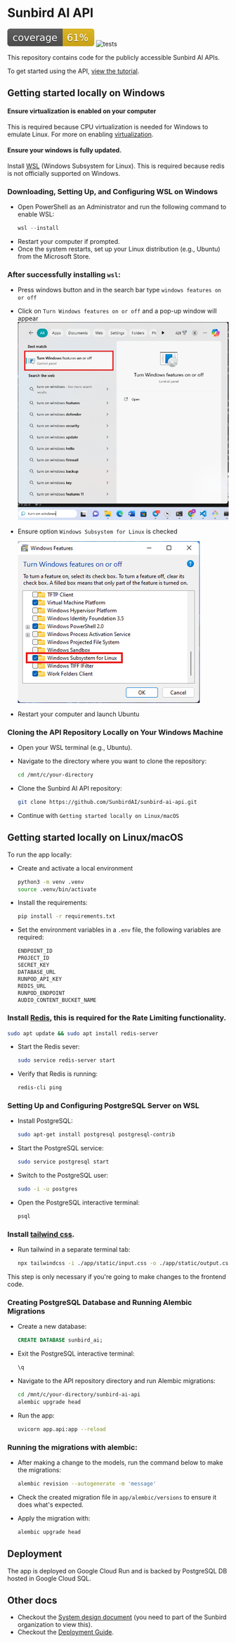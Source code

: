 # Sunbird AI API

![coverage badge](coverage.svg)
![tests](https://github.com/SunbirdAI/sunbird-ai-api/actions/workflows/build-test.yml/badge.svg)

This repository contains code for the publicly accessible Sunbird AI APIs.

To get started using the API, [view the tutorial](tutorial.md).

## Getting started locally on Windows

#### Ensure virtualization is enabled on your computer

This is required because CPU virtualization is needed for Windows to emulate Linux. For more on enabling [virtualization](https://www.ninjaone.com/blog/enable-hyper-v-on-windows/).

#### Ensure your windows is fully updated.

Install [WSL](https://learn.microsoft.com/en-us/windows/wsl/install) (Windows Subsystem for Linux). This is required because redis is not officially supported on Windows.

### Downloading, Setting Up, and Configuring WSL on Windows
-  Open PowerShell as an Administrator and run the following command to enable WSL:
    ```powershell
    wsl --install
    ```
-  Restart your computer if prompted.
-  Once the system restarts, set up your Linux distribution (e.g., Ubuntu) from the Microsoft Store.

### After successfully installing `wsl`:

- Press windows button and in the search bar type `windows features on or off`
- Click on `Turn Windows features on or off` and a pop-up window will appear
![features2](features2.png)
- Ensure option `Windows Subsystem for Linux` is checked

  ![features](features.png)

- Restart your computer and launch Ubuntu

### Cloning the API Repository Locally on Your Windows Machine
- Open your WSL terminal (e.g., Ubuntu).
- Navigate to the directory where you want to clone the repository:
  ```bash
  cd /mnt/c/your-directory
  ```
- Clone the Sunbird AI API repository:
  ```bash
  git clone https://github.com/SunbirdAI/sunbird-ai-api.git
  ```

- Continue with `Getting started locally on Linux/macOS`

## Getting started locally on Linux/macOS
To run the app locally:
- Create and activate a local environment

    ```bash
    python3 -m venv .venv
    source .venv/bin/activate
    ```
- Install the requirements:
    ```bash
    pip install -r requirements.txt
    ```
- Set the environment variables in a `.env` file, the following variables are required:
    ```
    ENDPOINT_ID
    PROJECT_ID
    SECRET_KEY
    DATABASE_URL
    RUNPOD_API_KEY
    REDIS_URL
    RUNPOD_ENDPOINT
    AUDIO_CONTENT_BUCKET_NAME
    ```
 ### Install [Redis](https://redis.io/), this is required for the Rate Limiting functionality.
```bash
sudo apt update && sudo apt install redis-server
```
- Start the Redis sever:
    ```bash
    sudo service redis-server start
    ```
- Verify that Redis is running:

    ```bash
    redis-cli ping
    ```


### Setting Up and Configuring PostgreSQL Server on WSL
- Install PostgreSQL:
    ```bash
  sudo apt-get install postgresql postgresql-contrib
  ```
- Start the PostgreSQL service:
  ```bash
  sudo service postgresql start
  ```

-  Switch to the PostgreSQL user:
   ```bash
   sudo -i -u postgres
     ```

-  Open the PostgreSQL interactive terminal:
   ```bash
   psql
    ```

### Install [tailwind css](https://tailwindcss.com/docs/installation).
- Run tailwind in a separate terminal tab:

    ```bash
    npx tailwindcss -i ./app/static/input.css -o ./app/static/output.css --watch
    ```
This step is only necessary if you're going to make changes to the frontend code.

### Creating PostgreSQL Database and Running Alembic Migrations
- Create a new database:
    ```sql
    CREATE DATABASE sunbird_ai;
    ```
-  Exit the PostgreSQL interactive terminal:
    ```sql
    \q
    ```
- Navigate to the API repository directory and run Alembic migrations:
    ```bash
    cd /mnt/c/your-directory/sunbird-ai-api
    alembic upgrade head
    ```
- Run the app:
    ```bash
    uvicorn app.api:app --reload
    ```

### Running the migrations with alembic:
- After making a change to the models, run the command below to make the migrations:
    ```bash
    alembic revision --autogenerate -m 'message'
    ```

- Check the created migration file in `app/alembic/versions` to ensure it does what's expected.
- Apply the migration with:
    ```bash
    alembic upgrade head
    ```


## Deployment
The app is deployed on Google Cloud Run and is backed by PostgreSQL DB hosted in Google Cloud SQL.

## Other docs
- Checkout the [System design document](https://github.com/SunbirdAI/sunbird-docs/blob/main/06-design-docs/language/API_Framework.md) (you need to part of the Sunbird organization to view this).
- Checkout the [Deployment Guide](https://github.com/SunbirdAI/sunbird-ai-api/blob/main/api-deployment-docs.md).
